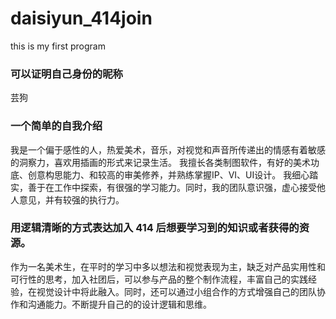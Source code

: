 # daisiyun_414join
this is my first program
### 可以证明自己身份的昵称
芸狗
### 一个简单的自我介绍
我是一个偏于感性的人，热爱美术，音乐，对视觉和声音所传递出的情感有着敏感的洞察力，喜欢用插画的形式来记录生活。
我擅长各类制图软件，有好的美术功底、创意构思能力、和较高的审美修养，并熟练掌握IP、VI、UI设计。
我细心踏实，善于在工作中探索，有很强的学习能力。同时，我的团队意识强，虚心接受他人意见，并有较强的执行力。
### 用逻辑清晰的方式表达加入 414 后想要学习到的知识或者获得的资源。
作为一名美术生，在平时的学习中多以想法和视觉表现为主，缺乏对产品实用性和可行性的思考，加入社团后，可以参与产品的整个制作流程，丰富自己的实践经验，在视觉设计中将此融入。同时，还可以通过小组合作的方式增强自己的团队协作和沟通能力。不断提升自己的的设计逻辑和思维。
